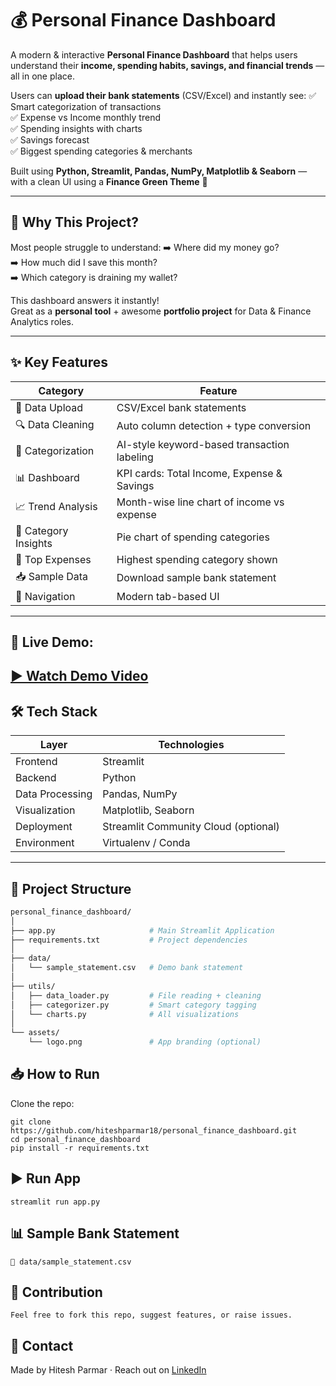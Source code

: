 # 💰 Personal Finance Dashboard

A modern & interactive **Personal Finance Dashboard** that helps users understand their
**income, spending habits, savings, and financial trends** — all in one place.

Users can **upload their bank statements** (CSV/Excel) and instantly see:
✅ Smart categorization of transactions  
✅ Expense vs Income monthly trend  
✅ Spending insights with charts  
✅ Savings forecast  
✅ Biggest spending categories & merchants  

Built using **Python, Streamlit, Pandas, NumPy, Matplotlib & Seaborn** — with a clean UI using a **Finance Green Theme** 🌱

---

## 🧠 Why This Project?

Most people struggle to understand:
➡️ Where did my money go?  
➡️ How much did I save this month?  
➡️ Which category is draining my wallet?  

This dashboard answers it instantly!  
Great as a **personal tool** + awesome **portfolio project** for Data & Finance Analytics roles.

---

## ✨ Key Features

| Category | Feature |
|---------|---------|
| 📂 Data Upload | CSV/Excel bank statements |
| 🔍 Data Cleaning | Auto column detection + type conversion |
| 🧠 Categorization | AI-style keyword-based transaction labeling |
| 📊 Dashboard | KPI cards: Total Income, Expense & Savings |
| 📈 Trend Analysis | Month-wise line chart of income vs expense |
| 🥧 Category Insights | Pie chart of spending categories |
| 📌 Top Expenses | Highest spending category shown |
| 📥 Sample Data | Download sample bank statement |
| 🧭 Navigation | Modern tab-based UI |

---

## 🚀 Live Demo:

[▶ Watch Demo Video](https://drive.google.com/file/d/1YPVUx_CjGUv2c_GGbCCIoBhnZxlhstQs/view?usp=drive_link)
---

## 🛠️ Tech Stack

| Layer | Technologies |
|------|--------------|
| Frontend | Streamlit |
| Backend | Python |
| Data Processing | Pandas, NumPy |
| Visualization | Matplotlib, Seaborn |
| Deployment | Streamlit Community Cloud (optional) |
| Environment | Virtualenv / Conda |

---

## 📂 Project Structure

```bash
personal_finance_dashboard/
│
├── app.py                     # Main Streamlit Application
├── requirements.txt           # Project dependencies
│
├── data/
│   └── sample_statement.csv   # Demo bank statement
│
├── utils/
│   ├── data_loader.py         # File reading + cleaning
│   ├── categorizer.py         # Smart category tagging
│   └── charts.py              # All visualizations
│
└── assets/
    └── logo.png               # App branding (optional)
```
## 📥 How to Run

Clone the repo:
```
git clone https://github.com/hiteshparmar18/personal_finance_dashboard.git
cd personal_finance_dashboard
pip install -r requirements.txt
```
## ▶️ Run App
```
streamlit run app.py
```
## 📊 Sample Bank Statement
```
📄 data/sample_statement.csv
```

## 🙌 Contribution
```
Feel free to fork this repo, suggest features, or raise issues.
```
## 📧 Contact

Made by Hitesh Parmar · Reach out on [LinkedIn](https://www.linkedin.com/in/hiteshparmar18/)

